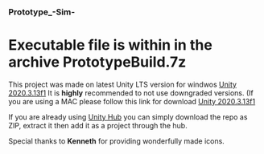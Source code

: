 ### Prototype_-Sim-

# Executable file is within in the archive __PrototypeBuild.7z__


This project was made on latest Unity LTS version for windwos [Unity 2020.3.13f1](https://download.unity3d.com/download_unity/71691879b7f5/UnityDownloadAssistant-2020.3.13f1.exe "Windows Version")
It is __highly__ recommended to not use downgraded versions. (If you are using a MAC please follow this link for download [Unity 2020.3.13f1](https://download.unity3d.com/download_unity/71691879b7f5/UnityDownloadAssistant-2020.3.13f1.dmg "Mac Version")

If  you are already using <a href="unityhub://2021.1.14f1/51d2f824827f" title="Unity Hub download">Unity Hub</a> you can simply download the repo as ZIP, extract it then add it as a project through the hub.


Special thanks to __Kenneth__ for providing wonderfully made icons.
